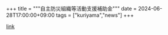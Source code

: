 +++
title = """自主防災組織等活動支援補助金"""
date = 2024-06-28T17:00:00+09:00
tags = ["kuriyama","news"]
+++


[link](https://www.town.kuriyama.hokkaido.jp/soshiki/28/27382.html)
